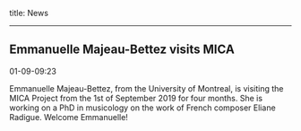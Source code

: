 title: News

---

## Emmanuelle Majeau-Bettez visits MICA 
01-09-09:23

Emmanuelle Majeau-Bettez, from the University of Montreal, is visiting the MICA Project from the 1st of September 2019 for four months. She is working on a PhD in musicology on the work of French composer Eliane Radigue. Welcome Emmanuelle!

